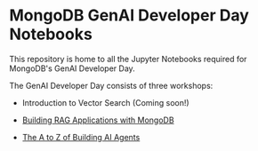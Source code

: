 # MongoDB GenAI Developer Day Notebooks
This repository is home to all the Jupyter Notebooks required for MongoDB's GenAI Developer Day. 

The GenAI Developer Day consists of three workshops:

* Introduction to Vector Search (Coming soon!)

* [Building RAG Applications with MongoDB](https://mongodb-developer.github.io/ai-rag-lab/)

* [The A to Z of Building AI Agents](https://mongodb-developer.github.io/ai-agents-lab/)
